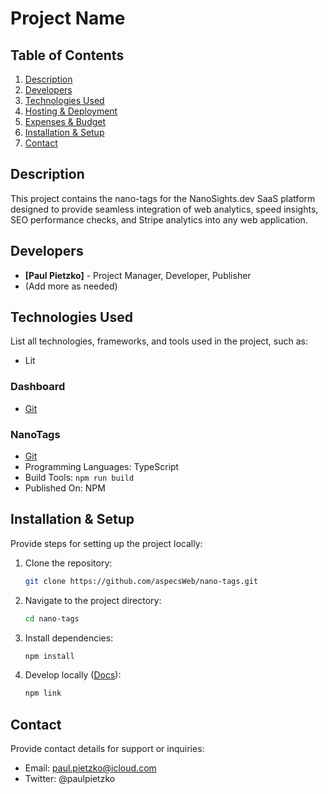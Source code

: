 # Project Name

## Table of Contents

1. [Description](#description)
2. [Developers](#developers)
3. [Technologies Used](#technologies-used)
4. [Hosting & Deployment](#hosting--deployment)
5. [Expenses & Budget](#expenses--budget)
6. [Installation & Setup](#installation--setup)
7. [Contact](#contact)

## Description

This project contains the nano-tags for the NanoSights.dev SaaS platform designed to provide seamless integration of web analytics, speed insights, SEO performance checks, and Stripe analytics into any web application.

## Developers

- **[Paul Pietzko]** - Project Manager, Developer, Publisher
- (Add more as needed)

## Technologies Used

List all technologies, frameworks, and tools used in the project, such as:

- Lit

### Dashboard
- [Git](https://github.com/aspecsWeb/nanosights)

### NanoTags
- [Git](https://github.com/aspecsWeb/nano-tags)
- Programming Languages: TypeScript
- Build Tools: `npm run build`
- Published On: NPM

## Installation & Setup

Provide steps for setting up the project locally:

1. Clone the repository:
   ```sh
   git clone https://github.com/aspecsWeb/nano-tags.git
   ```
2. Navigate to the project directory:
   ```sh
   cd nano-tags
   ```
3. Install dependencies:
   ```sh
   npm install
   ```
4. Develop locally ([Docs](https://docs.npmjs.com/cli/v9/commands/npm-link)):
   ```sh
   npm link
   ```

## Contact

Provide contact details for support or inquiries:

- Email: [paul.pietzko@icloud.com](mailto:paul.pietzko@icloud.com)
- Twitter: @paulpietzko
